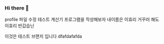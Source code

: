 ### Hi there 👋


profile 파일 수정 테스트
계산기 프로그램을 작성해보자
내이름은 이효리 거꾸러 해도 이효리 
반갑습닌

이것은 테스트 브랜치 입니다
dfafdafafda
